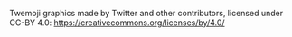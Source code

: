 Twemoji graphics made by Twitter and other contributors, licensed under CC-BY 4.0: https://creativecommons.org/licenses/by/4.0/